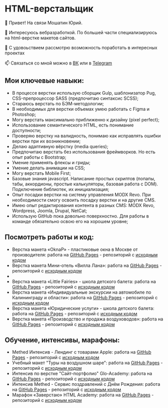 # HTML-верстальщик

👋 Привет! На связи Мошатин Юрий.

🌱 Интересуюсь вебразработкой. По большей части специализируюсь на html-верстке макетов сайтов.

👀 С удовоьствием рассмотрю возможность поработать в интересных проектах

📫 Связаться со мной можно в [ВК](https://vk.com/moshatin) или в [Telegram](https://t.me/moshatinyuriy)

## Мои ключевые навыки:
- В процессе верстки использую сборщик Gulp, шаблонизатор Pug, CSS-препроцессор SASS (предпочитаю синтаксис SCSS);
- Стараюсь верстать по БЭМ-методологии;
- В необходимых для верстки объемах умею работать с Figma и Photoshop;
- Могу верстать максимально приближенно к дизайну (pixel perfect);
- Использование семантического HTML, есть понимание доступности;
- Проверяю верстку на валидность, понимаю как исправлять ошибки верстки при их возникновении;
- Делаю адаптивную вёрстку (media queries);
- Предпочитаю верстать без использования фреймворков. Но есть опыт работы с Bootstrap;
- Умение применять флексы и гриды;
- Умение делать анимации на CSS;
- Могу верстать Mobile First;
- Базовые знания javascript. Написание простых скриптов (попапы, табы, аккордионы, простые калькуляторы, базовая работа с DOM). Подключение библиотек, их инициализация;
- Опыт посадки верстки на систему управления MODX Revo. При необходимости смогу освоить посадку верстки и на другие CMS.
- Имею опыт редактирования контента в разных CMS: MODX Revo, Wordpress, Joomla, Drupal, NetCat;
- Использую GitHub пока довольно поверхностно. Для работы в команде обязательно освою его на хорошем уровне;

## Посмотреть работы и код:

- Верстка макета «OknaP» - пластиковые окна в Москве от производителя: работа на [GitHub Pages](https://web-bombaster.github.io/oknaP/dist/) - репозиторий с [исходным кодом](https://github.com/web-bombaster/oknaP)
- Верстка макета Мини-отель «Вилла Лана»: работа на [GitHub Pages]([https://web-bombaster.github.io/villa-lana.ru/dist/](https://web-bombaster.github.io/villa-lana.ru/dist/)) - репозиторий с [исходным кодом](https://github.com/web-bombaster/villa-lana.ru)
- 
- Верстка макета «Little Fairies» - школа детского балета: работа на [GitHub Pages](https://web-bombaster.github.io/template-balet/dist/) - репозиторий с [исходным кодом](https://github.com/web-bombaster/template-balet)
- Верстка макета «Индивидуальные экскурсии на автомобиле по Калининграду и области»: работа на [GitHub Pages](https://web-bombaster.github.io/excursions/dist/) - репозиторий с [исходным кодом](https://github.com/web-bombaster/excursions)
- Верстка макета «Юридические услуги» - школа детского балета: работа на [GitHub Pages](https://web-bombaster.github.io/legal-services/dist/) - репозиторий с [исходным кодом](https://github.com/web-bombaster/legal-services)
- Верстка макета «Производство и продажа воздуховодов»: работа на [GitHub Pages](https://web-bombaster.github.io/template-vozduhovody/dist/) - репозиторий с [исходным кодом](https://github.com/web-bombaster/template-vozduhovody)

## Обучение, интенсивы, марафоны:

- Methed Интенсив - Лендинг с товарами Apple: работа на [GitHub Pages](https://web-bombaster.github.io/Methed-ProApple/dist) - репозиторий с [исходным кодом](https://github.com/web-bombaster/Methed-ProApple.git)
- Учебный макет "Туры на воздушном шаре": работа на [GitHub Pages](https://web-bombaster.github.io/Balloon-Tours/dist/) - репозиторий с [исходным кодом](https://github.com/web-bombaster/Balloon-Tours)
- Интенсив по верстке "Сайт-портфолио" Glo-Academy: работа на [GitHub Pages](https://web-bombaster.github.io/Glo-Academy-Developer-Portfolio/) - репозиторий с [исходным кодом](https://github.com/web-bombaster/Glo-Academy-Developer-Portfolio)
- Интенсив Methed - Сервис поздравлений с Днём Рождения: работа на [GitHub Pages](https://web-bombaster.github.io/Methed-Happy-Birthday/) - репозиторий с [исходным кодом](https://github.com/web-bombaster/Methed-Happy-Birthday)
- Марафон «Заверстаю» HTML Academy: работа на [GitHub Pages](https://web-bombaster.github.io/zaverstayu/) - репозиторий с [исходным кодом](https://github.com/web-bombaster/zaverstayu)

<!---
web-bombaster/web-bombaster is a ✨ special ✨ repository because its `README.md` (this file) appears on your GitHub profile.
You can click the Preview link to take a look at your changes.
--->
